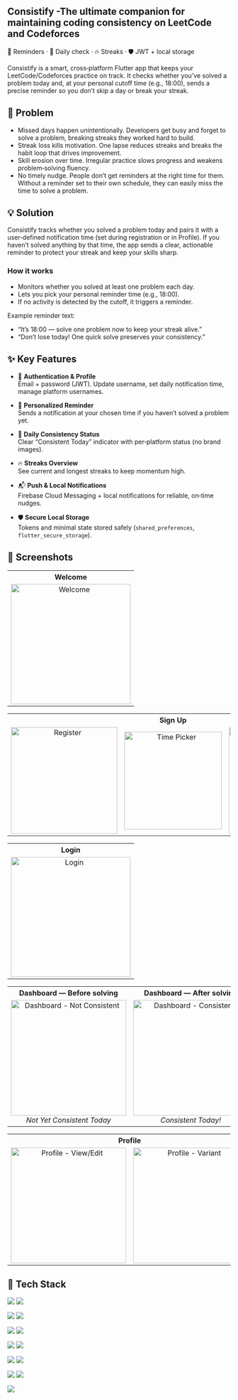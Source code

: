 ##  Consistify -The ultimate companion for maintaining coding consistency on LeetCode and Codeforces
🔔 Reminders · 📅 Daily check · 🔥 Streaks · 🛡️ JWT + local storage

Consistify is a smart, cross‑platform Flutter app that keeps your LeetCode/Codeforces practice on track. It checks whether you’ve solved a problem today and, at your personal cutoff time (e.g., 18:00), sends a precise reminder so you don’t skip a day or break your streak.
## 🚀 Problem
- Missed days happen unintentionally. Developers get busy and forget to solve a problem, breaking streaks they worked hard to build.
- Streak loss kills motivation. One lapse reduces streaks and breaks the habit loop that drives improvement.
- Skill erosion over time. Irregular practice slows progress and weakens problem‑solving fluency.
- No timely nudge. People don’t get reminders at the right time for them. Without a reminder set to their own schedule, they can easily miss the time to solve a problem.

## 💡 Solution
Consistify tracks whether you solved a problem today and pairs it with a user‑defined notification time (set during registration or in Profile). If you haven’t solved anything by that time, the app sends a clear, actionable reminder to protect your streak and keep your skills sharp.

### How it works
- Monitors whether you solved at least one problem each day.
- Lets you pick your personal reminder time (e.g., 18:00).
- If no activity is detected by the cutoff, it triggers a reminder.

Example reminder text:
- “It’s 18:00 — solve one problem now to keep your streak alive.”
- “Don’t lose today! One quick solve preserves your consistency.”

## ✨ Key Features

- 🔐 **Authentication & Profile**  
  Email + password (JWT). Update username, set daily notification time, manage platform usernames.

- 🔔 **Personalized Reminder**  
  Sends a notification at your chosen time if you haven’t solved a problem yet.

- 📅 **Daily Consistency Status**  
  Clear “Consistent Today” indicator with per‑platform status (no brand images).

- 🔥 **Streaks Overview**  
  See current and longest streaks to keep momentum high.

- 📬 **Push & Local Notifications**  
  Firebase Cloud Messaging + local notifications for reliable, on‑time nudges.

- 🛡️ **Secure Local Storage**  
  Tokens and minimal state stored safely (`shared_preferences`, `flutter_secure_storage`).

## 📸 Screenshots

<!-- Row 1: Welcome -->
<table>
  <tr>
    <th>Welcome</th>
  </tr>
  <tr>
    <td align="center">
      <img src="docs/welcome.jpg" width="270" alt="Welcome"/>
    </td>
  </tr>
</table>

<!-- Row 2: Three Register screens -->
<table>
  <tr>
    <th colspan="3">Sign Up</th>
  </tr>
  <tr>
    <td align="center">
      <img src="docs/register_1.jpg" width="240" alt="Register"/>
    </td>
    <td align="center">
      <img src="docs/register_2.jpg" width="220" alt="Time Picker"/>
    </td>
    <td align="center">
      <img src="docs/register_3.jpg" width="240" alt="Register (variant)"/>
    </td>
  </tr>
</table>

<!-- Row 3: Login -->
<table>
  <tr>
    <th>Login</th>
  </tr>
  <tr>
    <td align="center">
      <img src="docs/login.jpg" width="270" alt="Login"/>
    </td>
  </tr>
</table>

<!-- Row 4: Two Dashboards with captions -->
<table>
  <tr>
    <th>Dashboard — Before solving</th>
    <th>Dashboard — After solving</th>
  </tr>
  <tr>
    <td align="center">
      <img src="docs/not_consistent.jpg" width="260" alt="Dashboard - Not Consistent"/>
      <div><i>Not Yet Consistent Today</i></div>
    </td>
    <td align="center">
      <img src="docs/consistent.jpg" width="260" alt="Dashboard - Consistent"/>
      <div><i>Consistent Today!</i></div>
    </td>
  </tr>
</table>

<!-- Row 5: Profile -->
<table>
  <tr>
    <th colspan="2">Profile</th>
  </tr>
  <tr>
    <td align="center">
      <img src="docs/profile.jpg" width="260" alt="Profile - View/Edit"/>
    </td>
    <td align="center">
      <img src="docs/profile.jpg" width="260" alt="Profile - Variant"/>
    </td>
  </tr>
</table>

## 🧰 Tech Stack

<p>
  <img src="https://img.shields.io/badge/Flutter-3.x-02569B?logo=flutter&logoColor=white" />
  <img src="https://img.shields.io/badge/Dart-3.x-0175C2?logo=dart&logoColor=white" />
</p>

<p>
  <img src="https://img.shields.io/badge/BLoC-flutter__bloc-42A5F5?logo=flutter&logoColor=white" />
  <img src="https://img.shields.io/badge/BLoC-bloc-0A72B8?logo=flutter&logoColor=white" />
</p>

<p>
  <img src="https://img.shields.io/badge/HTTP-http-5E81AC?logo=databricks&logoColor=white" />
  <img src="https://img.shields.io/badge/Auth-JWT-FF6F00?logo=jsonwebtokens&logoColor=white" />
</p>

<p>
  <img src="https://img.shields.io/badge/Notifications-Firebase%20Cloud%20Messaging-FFCA28?logo=firebase&logoColor=black" />
  <img src="https://img.shields.io/badge/Local- flutter__local__notifications -7CB342?logo=googlecalendar&logoColor=white" />
</p>

<p>
  <img src="https://img.shields.io/badge/Storage-shared__preferences-43A047?logo=googledrive&logoColor=white" />
  <img src="https://img.shields.io/badge/Secure- flutter__secure__storage -2E7D32?logo=databricks&logoColor=white" />
</p>

<p>
  <img src="https://img.shields.io/badge/DI-get__it-795548?logo=dependency&logoColor=white" />
  <img src="https://img.shields.io/badge/Functional-dartz-00695C?logo=abstract&logoColor=white" />
</p>

<p>
  <img src="https://img.shields.io/badge/UI-table__calendar-5C6BC0?logo=googlecalendar&logoColor=white" />
</p>

